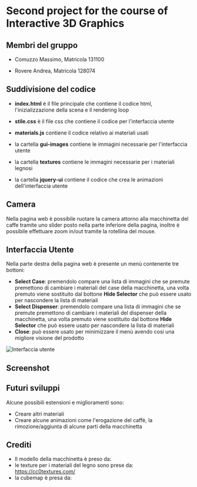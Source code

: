 # Second project for the course of Interactive 3D Graphics



## Membri del gruppo

- Comuzzo Massimo, Matricola 131100

- Rovere Andrea, Matricola 128074



## Suddivisione del codice 

- **index.html** è il file principale che contiene il codice html, l'inizializzazione della scena e il rendering loop 

- **stile.css** è il file css che contiene il codice per l'interfaccia utente
- **materials.js** contiene il codice relativo ai materiali usati
- la cartella **gui-images** contiene le immagini necessarie per l'interfaccia utente
- la cartella **textures** contiene le immagini necessarie per i materiali legnosi
- la cartella **jquery-ui** contiene il codice che crea le animazioni dell'interfaccia utente



## Camera

Nella pagina web è possibile ruotare la camera attorno alla macchinetta del caffe tramite uno slider posto nella parte inferiore della pagina, inoltre è possibile effettuare zoom in/out tramite la rotellina del mouse. 



## Interfaccia Utente

Nella parte destra della pagina web è presente un menù contenente tre bottoni:

- **Select Case**: premendolo compare una lista di immagini che se premute premettono di cambiare i materiali del case della macchinetta, una volta premuto viene sostituito dal bottone **Hide Selector** che può essere usato per nascondere la lista di materiali
- **Select Dispenser**: premendolo compare una lista di immagini che se premute premettono di cambiare i materiali del dispenser della macchinetta, una volta premuto viene sostituito dal bottone **Hide Selector** che può essere usato per nascondere la lista di materiali
- **Close**: può essere usato per minimizzare il menù avendo cosi una migliore visione del prodotto

![Interfaccia utente ](C:\xampp\htdocs\product-configuration-2019-rovere-comuzzo\Screenshot\interface.JPG)

## Screenshot















## Futuri sviluppi

Alcune possibili estensioni e miglioramenti sono:

- Creare altri materiali
- Creare alcune animazioni come l'erogazione del caffè, la rimozione/aggiunta di alcune parti della macchinetta



## Crediti

- Il modello della macchinetta è preso da:
- le texture per i materiali del legno sono prese da: <https://cc0textures.com/>
- la cubemap è presa da: